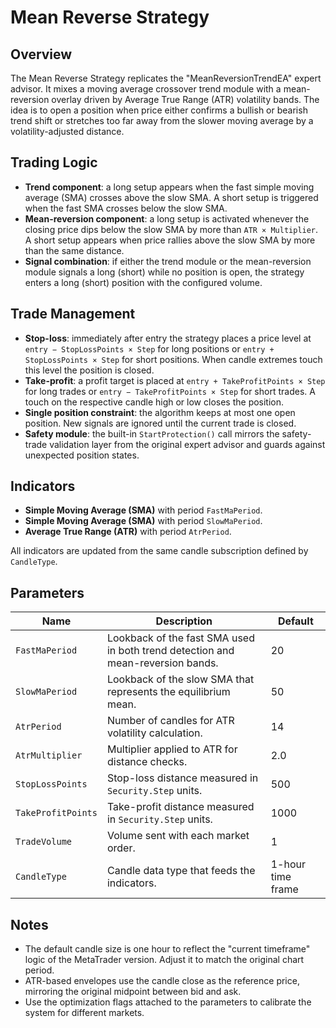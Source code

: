 # Mean Reverse Strategy

## Overview
The Mean Reverse Strategy replicates the "MeanReversionTrendEA" expert advisor. It mixes a moving average crossover trend module with a mean-reversion overlay driven by Average True Range (ATR) volatility bands. The idea is to open a position when price either confirms a bullish or bearish trend shift or stretches too far away from the slower moving average by a volatility-adjusted distance.

## Trading Logic
- **Trend component**: a long setup appears when the fast simple moving average (SMA) crosses above the slow SMA. A short setup is triggered when the fast SMA crosses below the slow SMA.
- **Mean-reversion component**: a long setup is activated whenever the closing price dips below the slow SMA by more than `ATR × Multiplier`. A short setup appears when price rallies above the slow SMA by more than the same distance.
- **Signal combination**: if either the trend module or the mean-reversion module signals a long (short) while no position is open, the strategy enters a long (short) position with the configured volume.

## Trade Management
- **Stop-loss**: immediately after entry the strategy places a price level at `entry − StopLossPoints × Step` for long positions or `entry + StopLossPoints × Step` for short positions. When candle extremes touch this level the position is closed.
- **Take-profit**: a profit target is placed at `entry + TakeProfitPoints × Step` for long trades or `entry − TakeProfitPoints × Step` for short trades. A touch on the respective candle high or low closes the position.
- **Single position constraint**: the algorithm keeps at most one open position. New signals are ignored until the current trade is closed.
- **Safety module**: the built-in `StartProtection()` call mirrors the safety-trade validation layer from the original expert advisor and guards against unexpected position states.

## Indicators
- **Simple Moving Average (SMA)** with period `FastMaPeriod`.
- **Simple Moving Average (SMA)** with period `SlowMaPeriod`.
- **Average True Range (ATR)** with period `AtrPeriod`.

All indicators are updated from the same candle subscription defined by `CandleType`.

## Parameters
| Name | Description | Default |
|------|-------------|---------|
| `FastMaPeriod` | Lookback of the fast SMA used in both trend detection and mean-reversion bands. | 20 |
| `SlowMaPeriod` | Lookback of the slow SMA that represents the equilibrium mean. | 50 |
| `AtrPeriod` | Number of candles for ATR volatility calculation. | 14 |
| `AtrMultiplier` | Multiplier applied to ATR for distance checks. | 2.0 |
| `StopLossPoints` | Stop-loss distance measured in `Security.Step` units. | 500 |
| `TakeProfitPoints` | Take-profit distance measured in `Security.Step` units. | 1000 |
| `TradeVolume` | Volume sent with each market order. | 1 |
| `CandleType` | Candle data type that feeds the indicators. | 1-hour time frame |

## Notes
- The default candle size is one hour to reflect the "current timeframe" logic of the MetaTrader version. Adjust it to match the original chart period.
- ATR-based envelopes use the candle close as the reference price, mirroring the original midpoint between bid and ask.
- Use the optimization flags attached to the parameters to calibrate the system for different markets.
